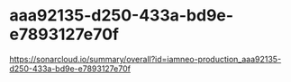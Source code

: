 # aaa92135-d250-433a-bd9e-e7893127e70f
https://sonarcloud.io/summary/overall?id=iamneo-production_aaa92135-d250-433a-bd9e-e7893127e70f
